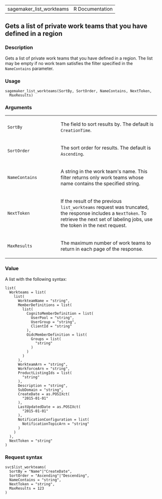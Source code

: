 <table style="width: 100%;">
<tbody>
<tr class="odd">
<td>sagemaker_list_workteams</td>
<td style="text-align: right;">R Documentation</td>
</tr>
</tbody>
</table>

## Gets a list of private work teams that you have defined in a region

### Description

Gets a list of private work teams that you have defined in a region. The
list may be empty if no work team satisfies the filter specified in the
`NameContains` parameter.

### Usage

    sagemaker_list_workteams(SortBy, SortOrder, NameContains, NextToken,
      MaxResults)

### Arguments

<table>
<colgroup>
<col style="width: 35%" />
<col style="width: 65%" />
</colgroup>
<tbody>
<tr class="odd">
<td><code id="sagemaker_list_workteams_:_SortBy">SortBy</code></td>
<td><p>The field to sort results by. The default is
<code>CreationTime</code>.</p></td>
</tr>
<tr class="even">
<td><code
id="sagemaker_list_workteams_:_SortOrder">SortOrder</code></td>
<td><p>The sort order for results. The default is
<code>Ascending</code>.</p></td>
</tr>
<tr class="odd">
<td><code
id="sagemaker_list_workteams_:_NameContains">NameContains</code></td>
<td><p>A string in the work team's name. This filter returns only work
teams whose name contains the specified string.</p></td>
</tr>
<tr class="even">
<td><code
id="sagemaker_list_workteams_:_NextToken">NextToken</code></td>
<td><p>If the result of the previous <code>list_workteams</code> request
was truncated, the response includes a <code>NextToken</code>. To
retrieve the next set of labeling jobs, use the token in the next
request.</p></td>
</tr>
<tr class="odd">
<td><code
id="sagemaker_list_workteams_:_MaxResults">MaxResults</code></td>
<td><p>The maximum number of work teams to return in each page of the
response.</p></td>
</tr>
</tbody>
</table>

### Value

A list with the following syntax:

    list(
      Workteams = list(
        list(
          WorkteamName = "string",
          MemberDefinitions = list(
            list(
              CognitoMemberDefinition = list(
                UserPool = "string",
                UserGroup = "string",
                ClientId = "string"
              ),
              OidcMemberDefinition = list(
                Groups = list(
                  "string"
                )
              )
            )
          ),
          WorkteamArn = "string",
          WorkforceArn = "string",
          ProductListingIds = list(
            "string"
          ),
          Description = "string",
          SubDomain = "string",
          CreateDate = as.POSIXct(
            "2015-01-01"
          ),
          LastUpdatedDate = as.POSIXct(
            "2015-01-01"
          ),
          NotificationConfiguration = list(
            NotificationTopicArn = "string"
          )
        )
      ),
      NextToken = "string"
    )

### Request syntax

    svc$list_workteams(
      SortBy = "Name"|"CreateDate",
      SortOrder = "Ascending"|"Descending",
      NameContains = "string",
      NextToken = "string",
      MaxResults = 123
    )
